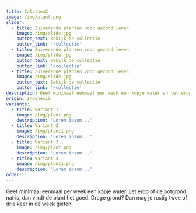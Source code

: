 ```yaml
---
title: Calathea2
image: /img/plant.png
slider:
  - title: Zuiverende planten voor gezond leven
    image: /img/slide.jpg
    button_text: Bekijk de collectie
    button_link: '/collectie'
  - title: Zuiverende planten voor gezond leven
    image: /img/slide.jpg
    button_text: Bekijk de collectie
    button_link: '/collectie'
  - title: Zuiverende planten voor gezond leven
    image: /img/slide.jpg
    button_text: Bekijk de collectie
    button_link: '/collectie'
description: Geef minimaal eenmaal per week een kopje water en let erop of de potgrond nat is.
origin: Indonesië
variants:
  - title: Variant 1
    image: /img/plant.png
    description: 'Lorem ipsum...'
  - title: Variant 2
    image: /img/plant1.png
    description: 'Lorem ipsum...'
  - title: Variant 3
    image: /img/plant.png
    description: 'Lorem ipsum...'
  - title: Variant 4
    image: /img/plant1.png
    description: 'Lorem ipsum...'
order: 1
---
```


Geef minimaal eenmaal per week een kopje water. Let erop of de potgrond nat is, dan vindt de plant het goed. Droge grond? Dan mag je rustig twee of drie keer in de week gieten.